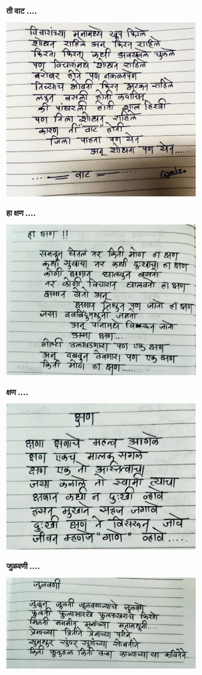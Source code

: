 ## ती वाट ....
![Alt Poem 1](ti_waat.jpeg?raw=true "ती वाट ....")


## हा क्षण ....
![Alt Poem 1](ha_kshan.jpeg?raw=true "हा क्षण....")

## क्षण ....
![Alt Poem 1](kshan.jpeg?raw=true "क्षण....")


## जुळवणी ....
![Alt Poem 1](julavni.jpeg?raw=true "जुळवणी....")





